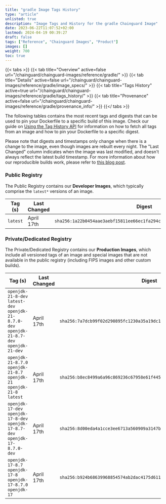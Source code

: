 ```yaml
---
title: "gradle Image Tags History"
type: "article"
unlisted: true
description: "Image Tags and History for the gradle Chainguard Image"
date: 2023-06-22T11:07:52+02:00
lastmod: 2024-04-19 00:39:27
draft: false
tags: ["Reference", "Chainguard Images", "Product"]
images: []
weight: 700
toc: true
---
```


{{< tabs >}}
{{< tab title="Overview" active=false url="/chainguard/chainguard-images/reference/gradle/" >}}
{{< tab title="Details" active=false url="/chainguard/chainguard-images/reference/gradle/image_specs/" >}}
{{< tab title="Tags History" active=true url="/chainguard/chainguard-images/reference/gradle/tags_history/" >}}
{{< tab title="Provenance" active=false url="/chainguard/chainguard-images/reference/gradle/provenance_info/" >}}
{{</ tabs >}}

The following tables contains the most recent tags and digests that can be used to pin your Dockerfile to a specific build of this image. Check our guide on [Using the Tag History API](/chainguard/chainguard-images/using-the-tag-history-api/) for information on how to fetch all tags from an image and how to pin your Dockerfile to a specific digest.

Please note that digests and timestamps only change when there is a change to the image, even though images are rebuilt every night. The "Last Changed" column indicates when the image was last modified, and doesn't always reflect the latest build timestamp. For more information about how our reproducible builds work, please refer to [this blog post](https://www.chainguard.dev/unchained/reproducing-chainguards-reproducible-image-builds).

### Public Registry
The Public Registry contains our **Developer Images**, which typically comprise the `latest*` versions of an image.

| Tag (s)   | Last Changed | Digest                                                                    |
|-----------|--------------|---------------------------------------------------------------------------|
|  `latest` | April 17th   | `sha256:1a22b0454aae3aebf15811ee66ec1fa294cd1bdc3d7fb99f0d13eb192e40ec74` |


### Private/Dedicated Registry
The Private/Dedicated Registry contains our **Production Images**, which include all versioned tags of an image and special images that are not available in the public registry (including FIPS images and other custom builds).

| Tag (s)                                                                                       | Last Changed | Digest                                                                    |
|-----------------------------------------------------------------------------------------------|--------------|---------------------------------------------------------------------------|
|  `openjdk-21-8-dev` `latest-dev` `openjdk-21-8.7.0-dev` `openjdk-21-8.7-dev` `openjdk-21-dev` | April 17th   | `sha256:7a7dcb99f02d290895fc1230a35a19dc1dbc78bf4321fcd5bd38d2a2711b4376` |
|  `openjdk-21-8.7.0` `openjdk-21-8.7` `openjdk-21` `openjdk-21-8` `latest`                     | April 17th   | `sha256:b8ec8499a6a96c869236c67958e61f44527b0aeb4935f29f1cf97c61e3e35f89` |
|  `openjdk-17-dev` `openjdk-17-8-dev` `openjdk-17-8.7-dev` `openjdk-17-8.7.0-dev`              | April 17th   | `sha256:8d00eda4a1cce3ee6713a560909a3147bb2dafe629ecae7846c0b89e07d1505d` |
|  `openjdk-17-8.7` `openjdk-17-8` `openjdk-17-8.7.0` `openjdk-17`                              | April 17th   | `sha256:b924b68639968854574ab2dac4175d611f084b9194d6fe3a0a0dcccddfdc78cb` |

